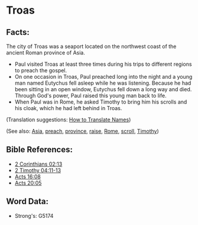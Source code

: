 # Troas #

## Facts: ##

The city of Troas was a seaport located on the northwest coast of the ancient Roman province of Asia.

* Paul visited Troas at least three times during his trips to different regions to preach the gospel.
* On one occasion in Troas, Paul preached long into the night and a young man named Eutychus fell asleep while he was listening. Because he had been sitting in an open window, Eutychus fell down a long way and died. Through God's power, Paul raised this young man back to life.
* When Paul was in Rome, he asked Timothy to bring him his scrolls and his cloak, which he had left behind in Troas.

(Translation suggestions: [How to Translate Names](rc://en/ta/man/translate/translate-names))

(See also: [Asia](../names/asia.md), [preach](../other/preach.md), [province](../other/province.md), [raise](../other/raise.md), [Rome](../names/rome.md), [scroll](../other/scroll.md), [Timothy](../names/timothy.md))

## Bible References: ##

* [2 Corinthians 02:13](rc://en/tn/help/2co/02/13)
* [2 Timothy 04:11-13](rc://en/tn/help/2ti/04/11)
* [Acts 16:08](rc://en/tn/help/act/16/08)
* [Acts 20:05](rc://en/tn/help/act/20/05)

## Word Data: ##

* Strong's: G5174
